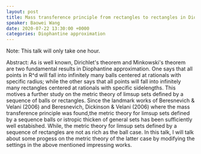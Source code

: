 ```yaml
---
layout: post
title: Mass transference principle from rectangles to rectangles in Diophantine approximation
speaker: Baowei Wang
date: 2020-07-22 13:30:00 +0000
categories: Diophantine approximation
---
```


Note: This talk will only take one hour.

Abstract: As is well known, Dirichlet's theorem and Minkowski's theorem are two fundamental results in Diophantine approximation. One says that all points in R^d will fall into infinitely many balls centered at rationals with specific radius; while the other says that all points will fall into infinitely many rectangles centered at rationals with specific sidelengths. This motives a further study on the metric theory of limsup sets defined by a sequence of balls or rectangles. Since the landmark works of Beresnevich & Velani (2006) and Beresnevich, Dickinson & Velani (2006) where the mass transference principle was found,the metric theory for limsup sets defined by a sequence balls or istropic thicken of general sets has been sufficiently well estabished. While, the metric theory for limsup sets defined by a sequence of rectangles are not as rich as the ball case. In this talk, I will talk about some progess on the metric theory of the latter case by modifying the settings in the above mentioned impressing works.  